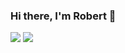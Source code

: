 ### Hi there, I'm Robert 👋

![](https://github-readme-stats.vercel.app/api?username=Nyariki&show_icons=true&include_all_commits=true&line_height=40) 
![](https://github-readme-stats.vercel.app/api/top-langs/?username=Nyariki&langs_count=7)
